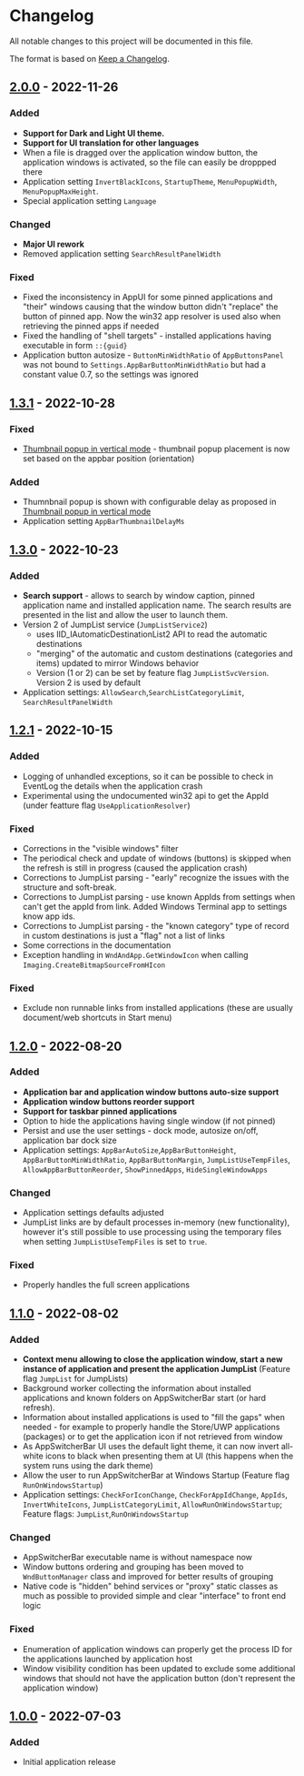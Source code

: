 # Changelog #
All notable changes to this project will be documented in this file.

The format is based on [Keep a Changelog](https://keepachangelog.com/en/1.0.0/).

## [2.0.0] - 2022-11-26 ##
### Added ###
- **Support for Dark and Light UI theme.** 
- **Support for UI translation for other languages**
- When a file is dragged over the application window button, the application windows is activated, so the file can easily be droppped there
- Application setting `InvertBlackIcons`, `StartupTheme`, `MenuPopupWidth`, `MenuPopupMaxHeight`.
- Special application setting `Language`

### Changed ###
- **Major UI rework**
- Removed application setting `SearchResultPanelWidth`

### Fixed ###
- Fixed the inconsistency in AppUI for some pinned applications and "their" windows causing that the window button didn't "replace" the button of pinned app. Now the win32 app resolver is used also when retrieving the pinned apps if needed
- Fixed the handling of "shell targets" - installed applications having executable in form `::{guid}`
- Application button autosize - `ButtonMinWidthRatio` of `AppButtonsPanel` was not bound to `Settings.AppBarButtonMinWidthRatio` but had a constant value 0.7, so the settings was ignored

## [1.3.1] - 2022-10-28 ##
### Fixed ###
- [Thumbnail popup in vertical mode](https://github.com/adamecr/AppSwitcherBar/issues/3) - thumbnail popup placement is now set based on the appbar position (orientation)

### Added ###
- Thumnbnail popup is shown with configurable delay as proposed in [Thumbnail popup in vertical mode](https://github.com/adamecr/AppSwitcherBar/issues/3)
- Application setting `AppBarThumbnailDelayMs`

## [1.3.0] - 2022-10-23 ##
### Added ###
- **Search support** - allows to search by window caption, pinned application name and installed application name. The search results are presented in the list and allow the user to launch them.
- Version 2 of JumpList service (`JumpListService2`)
  - uses IID_IAutomaticDestinationList2 API to read the automatic destinations
  - "merging" of the automatic and custom destinations (categories and items) updated to mirror Windows behavior
  - Version (1 or 2) can be set by feature flag `JumpListSvcVersion`. Version 2 is used by default
- Application settings: `AllowSearch`,`SearchListCategoryLimit`, `SearchResultPanelWidth`

## [1.2.1] - 2022-10-15 ##
### Added ###
- Logging of unhandled exceptions, so it can be possible to check in EventLog the details when the application crash
- Experimental using the undocumented win32 api to get the AppId (under featture flag `UseApplicationResolver`)

### Fixed ###
- Corrections in the "visible windows" filter
- The periodical check and update of windows (buttons) is skipped when the refresh is still in progress (caused the application crash)
- Corrections to JumpList parsing - "early" recognize the issues with the structure and soft-break.
- Corrections to JumpList parsing - use known AppIds from settings when can't get the appId from link. Added Windows Terminal app to settings know app ids.
- Corrections to JumpList parsing - the "known category" type of record in custom destinations is just a "flag" not a list of links
- Some corrections in the documentation
- Exception handling in `WndAndApp.GetWindowIcon` when calling `Imaging.CreateBitmapSourceFromHIcon`


### Fixed ###
- Exclude non runnable links from installed applications (these are usually document/web shortcuts in Start menu)

## [1.2.0] - 2022-08-20 ##
### Added ###
- **Application bar and application window buttons auto-size support**
- **Application window buttons reorder support**
- **Support for taskbar pinned applications**
- Option to hide the applications having single window (if not pinned)
- Persist and use the user settings - dock mode, autosize on/off, application bar dock size
- Application settings: `AppBarAutoSize`,`AppBarButtonHeight`, `AppBarButtonMinWidthRatio`, `AppBarButtonMargin`, `JumpListUseTempFiles`, `AllowAppBarButtonReorder`, `ShowPinnedApps`, `HideSingleWindowApps`

### Changed ###
- Application settings defaults adjusted
- JumpList links are by default processes in-memory (new functionality), however it's still possible to use processing using the temporary files when setting `JumpListUseTempFiles` is set to `true`.

### Fixed ###
- Properly handles the full screen applications

## [1.1.0] - 2022-08-02 ##
### Added ###
- **Context menu allowing to close the application window, start a new instance of application and present the application JumpList**  (Feature flag `JumpList` for JumpLists)
- Background worker collecting the information about installed applications and known folders on AppSwitcherBar start (or hard refresh).
- Information about installed applications is used to "fill the gaps" when needed - for example to properly handle the Store/UWP applications (packages) or to get the application icon if not retrieved from window
- As AppSwitcherBar UI uses the default light theme, it can now invert all-white icons to black when presenting them at UI (this happens when the system runs using the dark theme) 
- Allow the user to run AppSwitcherBar at Windows Startup (Feature flag `RunOnWindowsStartup`)
- Application settings: `CheckForIconChange`, `CheckForAppIdChange`, `AppIds`, `InvertWhiteIcons`, `JumpListCategoryLimit`, `AllowRunOnWindowsStartup`; Feature flags: `JumpList`,`RunOnWindowsStartup`

### Changed ###
- AppSwitcherBar executable name is without namespace now
- Window buttons ordering and grouping has been moved to `WndButtonManager` class and improved for better results of grouping
- Native code is "hidden" behind services or "proxy" static classes as much as possible to provided simple and clear "interface" to front end logic 

### Fixed ###
- Enumeration of application windows can properly get the process ID for the applications launched by application host
- Window visibility condition has been updated to exclude some additional windows that should not have the application button (don't represent the application window)

## [1.0.0] - 2022-07-03 ##
### Added ###
- Initial application release

[2.0.0]: https://github.com/adamecr/AppSwitcherBar/compare/v1.3.1...v2.0.0
[1.3.1]: https://github.com/adamecr/AppSwitcherBar/compare/v1.3.0...v1.3.1
[1.3.0]: https://github.com/adamecr/AppSwitcherBar/compare/v1.2.1...v1.3.0
[1.2.1]: https://github.com/adamecr/AppSwitcherBar/compare/v1.2.0...v1.2.1
[1.2.0]: https://github.com/adamecr/AppSwitcherBar/compare/v1.1.0...v1.2.0
[1.1.0]: https://github.com/adamecr/AppSwitcherBar/compare/v1.0.0...v1.1.0
[1.0.0]: https://github.com/adamecr/AppSwitcherBar/releases/tag/v1.0.0